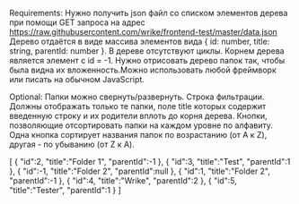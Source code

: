 Requirements:
Нужно получить json файл со списком элементов дерева при помощи GET запроса на адрес https://raw.githubusercontent.com/wrike/frontend-test/master/data.json
Дерево отдаётся в виде массива элементов вида { id: number, title: string, parentId: number }. В дереве отсутствуют циклы.
Корнем дерева является элемент с id = -1.
Нужно отрисовать дерево папок так, чтобы была видна их вложенность.Можно использовать любой фреймворк или писать на обычном JavaScript.

Optional:
Папки можно свернуть/развернуть.
Строка фильтрации. Должны отображать только те папки, поле title которых содержит введенную строку и их родители вплоть до корня дерева.
Кнопки, позволяющие отсортировать папки на каждом уровне по алфавиту. Одна кнопка сортирует названия папок по возрастанию (от A к Z), другая - по убыванию (от Z к A).





[
    {
       "id":2,
       "title":"Folder 1",
       "parentId":-1
    },
    {
       "id":3,
       "title":"Test",
       "parentId":1
    },
    {
       "id":-1,
       "title":"Folder 2",
       "parentId":null
    },
    {
       "id":1,
       "title":"Folder 2",
       "parentId":-1
    },
    {
       "id":4,
       "title":"Wrike",
       "parentId":2
    },
    {
       "id":5,
       "title":"Tester",
       "parentId":1
    }
 ]
